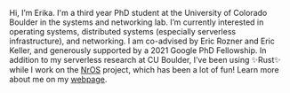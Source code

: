 Hi, I’m Erika. I'm a third year PhD student at the University of Colorado Boulder in the systems and networking lab. I’m currently interested in operating systems, distributed systems (especially serverless infrastructure), and networking. I am co-advised by Eric Rozner and Eric Keller, and generously supported by a 2021 Google PhD Fellowship. In addition to my serverless research at CU Boulder, I’ve been using ✨Rust✨ while I work on the [NrOS](https://github.com/vmware-labs/node-replicated-kernel) project, which has been a lot of fun! Learn more about me on my [webpage](https://hunhoffe.github.io/).

<!---
hunhoffe/hunhoffe is a ✨ special ✨ repository because its `README.md` (this file) appears on your GitHub profile.
You can click the Preview link to take a look at your changes.
--->
